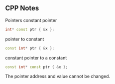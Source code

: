 ## CPP Notes

Pointers
constant pointer
```cpp
int* const ptr { &x };
```
pointer to constant
```cpp
const int* ptr { &x };
```
constant pointer to a constant
```cpp
const int* const ptr { &x };
```
The pointer address and value cannot be changed.
